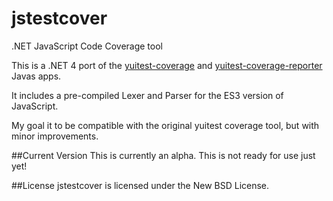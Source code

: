 jstestcover
========

.NET JavaScript Code Coverage tool

This is a .NET 4 port of the <a href="https://github.com/yui/yuitest">yuitest-coverage</a> 
and <a href="https://github.com/yui/yuitest">yuitest-coverage-reporter</a> Javas apps.

It includes a pre-compiled Lexer and Parser for the ES3 version of JavaScript.

My goal it to be compatible with the original yuitest coverage tool, but with minor 
improvements.

##Current Version
This is currently an alpha.  This is not ready for use just yet!

##License
jstestcover is licensed under the New BSD License.
